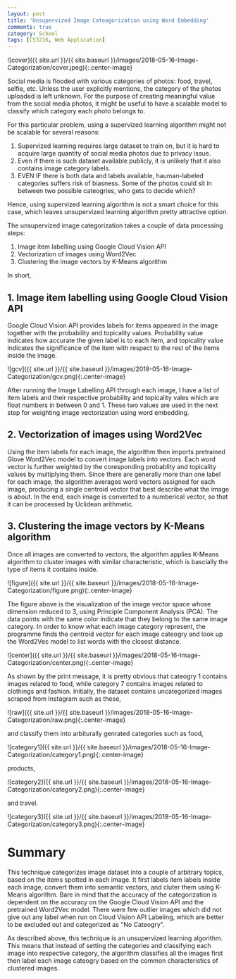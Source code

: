 ```yaml
---
layout: post
title: 'Unsupervized Image Cateogorization using Word Embedding'
comments: true
category: School
tags: [CS3216, Web Application]
---
```


![cover]({{ site.url }}/{{ site.baseurl }}/images/2018-05-16-Image-Categorization/cover.jpeg){:.center-image}

Social media is flooded with various categories of photos: food, travel, selfie, etc. Unless the user explicitly mentions, the category of the photos uploaded is left unknown. For the purpose of creating meaningful value from the social media photos, it might be useful to have a scalable model to classify which category each photo belongs to.

For this particular problem, using a supervized learning algorithm might not be scalable for several reasons:

1. Supervized learning requires large dataset to train on, but it is hard to acquire large quantity of social media photos due to privacy issue.
2. Even if there is such dataset available publicly, it is unlikely that it also contains image category labels.
3. EVEN IF there is both data and labels available, hauman-labeled categories suffers risk of biasness. Some of the photos could sit in between two possible cateogries, who gets to decide which?

Hence, using supervized learning algorithm is not a smart choice for this case, which leaves unsupervized learning algorithm pretty attractive option.


The unsupervized image categorization takes a couple of data processing steps:

1. Image item labelling using Google Cloud Vision API
2. Vectorization of images using Word2Vec
3. Clustering the image vectors by K-Means algorithm

In short,


## 1. Image item labelling using Google Cloud Vision API

Google Cloud Vision API provides labels for items appeared in the image together with the probability and topicality values. Probability value indicates how accurate the given label is to each item, and topicality value indicates the significance of the item with respect to the rest of the items inside the image.

![gcv]({{ site.url }}/{{ site.baseurl }}/images/2018-05-16-Image-Categorization/gcv.png){:.center-image}

After running the Image Labelling API through each image, I have a list of item labels and their respective probability and topicality vales which are float numbers in between 0 and 1. These two values are used in the next step for weighting image vectorization using word embedding.


## 2. Vectorization of images using Word2Vec

Using the item labels for each image, the algorithm then imports pretrained Glove Word2Vec model to convert image labels into vectors. Each word vector is further weighted by the coresponding probablity and topicality values by multiplying them. Since there are generally more than one label for each image, the algorithm averages word vectors assigned for each image, producing a single centroid vector that best describe what the image is about. In the end, each image is converted to a numberical vector, so that it can be processed by Uclidean arithmetic.

## 3. Clustering the image vectors by K-Means algorithm

Once all images are converted to vectors, the algorithm applies K-Means algorithm to cluster images with similar characteristic, which is bascially the type of items it contains inside.

![figure]({{ site.url }}/{{ site.baseurl }}/images/2018-05-16-Image-Categorization/figure.png){:.center-image}

The figure above is the visualization of the image vector space whose dimension reduced to 3, using Principle Component Analysis (PCA). The data points with the same color indicate that they belong to the same image category. In order to know what each image category represent, the programme finds the centroid vector for each image cateogry and look up the Word2Vec model to list words with the closest distance.

![center]({{ site.url }}/{{ site.baseurl }}/images/2018-05-16-Image-Categorization/center.png){:.center-image}

As shown by the print message, it is pretty obvious that cateogry 1 contains images related to food, while category 7 contains images related to clothings and fashion. Initially, the dataset contains uncategorized images scraped from Instagram such as these,

![raw]({{ site.url }}/{{ site.baseurl }}/images/2018-05-16-Image-Categorization/raw.png){:.center-image}

and classify them into arbiturally genrated categories such as food,

![category1]({{ site.url }}/{{ site.baseurl }}/images/2018-05-16-Image-Categorization/category1.png){:.center-image}

products,

![category2]({{ site.url }}/{{ site.baseurl }}/images/2018-05-16-Image-Categorization/category2.png){:.center-image}

and travel.

![category3]({{ site.url }}/{{ site.baseurl }}/images/2018-05-16-Image-Categorization/category3.png){:.center-image}


# Summary
This technique categorizes image dataset into a couple of arbitrary topics, based on the items spotted in each image. It first labels item labels inside each image, convert them into semantic vectors, and cluter them using K-Means algorithm. Bare in mind that the accuracy of the categorization is dependent on the accuracy on the Google Cloud Vision API and the pretrained Word2Vec model. There were few outlier images which did not give out any label when run on Cloud Vision API Labeling, which are better to be excluded out and categorized as "No Cateogry".

As described above, this technique is an unsupervized learning algorithm. This means that instead of setting the categories and classifying each image into respective category, the algorithm classifies all the images first then label each image cateogry based on the common characteristics of clustered images.
